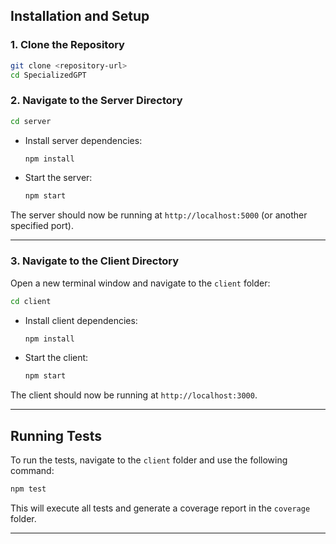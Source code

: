 ## Installation and Setup

### 1. Clone the Repository
```bash
git clone <repository-url>
cd SpecializedGPT
```

### 2. Navigate to the Server Directory
```bash
cd server
```

- Install server dependencies:
  ```bash
  npm install
  ```

- Start the server:
  ```bash
  npm start
  ```

The server should now be running at `http://localhost:5000` (or another specified port).

---

### 3. Navigate to the Client Directory
Open a new terminal window and navigate to the `client` folder:
```bash
cd client
```

- Install client dependencies:
  ```bash
  npm install
  ```

- Start the client:
  ```bash
  npm start
  ```

The client should now be running at `http://localhost:3000`.

---

## Running Tests

To run the tests, navigate to the `client` folder and use the following command:
```bash
npm test
```

This will execute all tests and generate a coverage report in the `coverage` folder.

---
